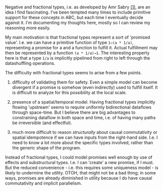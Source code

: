 Negative and fractional types, i.e. as developed by Amr Sabry [(1)](http://www.cs.indiana.edu/~sabry/papers/rational.pdf), are an idea I find fascinating. I've been tempted many times to include primitive support for these concepts in ABC, but each time I eventually decide against it. I'm documenting my thoughts here, mostly so I can review my reasoning more easily.

My main motivation is that fractional types represent a sort of 'promised value'. I.e. we can have a primitive function of type `1→(a * 1/a)`, representing a promise for a and a function to fulfill it. Actual fulfillment may then be represented by a function `(a * 1/a)→1`. The interesting property here is that a type `1/a` is implicitly pipelined from right to left through the datashuffling operations.

The difficulty with fractional types seems to arise from a few points.

1. difficulty of validating them for safety. Even a simple model can become divergent if a promise is somehow (even indirectly) used to fulfill itself. It is difficult to analyze for this possibility at the local scale.

2. presence of a spatial/temporal model. Having fractional types implicitly flowing 'upstream' seems to require uniformly bidirectional dataflows through space-time. But I believe there are big advantages to constraining dataflow in both space and time, i.e. of having many paths be irreversible (and effectful).

3. much more difficult to reason *structurally* about causal commutativity or spatial idempotence if we can have inputs from the right-hand side. I.e. I need to know a lot more about the specific types involved, rather than the generic shape of the program.

Instead of fractional types, I could model promises well enough by use of effects and substructural types. I.e. I can 'create' a new promise, if I must. But the reduced convenience - i.e. this requires some uniqueness model - is likely to undermine the utility. OTOH, that might not be a bad thing; in some ways, promises are already diminished in utility because I do have causal commutativity and implicit parallelism.

